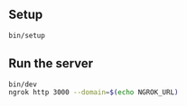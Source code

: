 ## Setup

```bash
bin/setup
```

## Run the server

```bash
bin/dev
ngrok http 3000 --domain=$(echo NGROK_URL)
```

